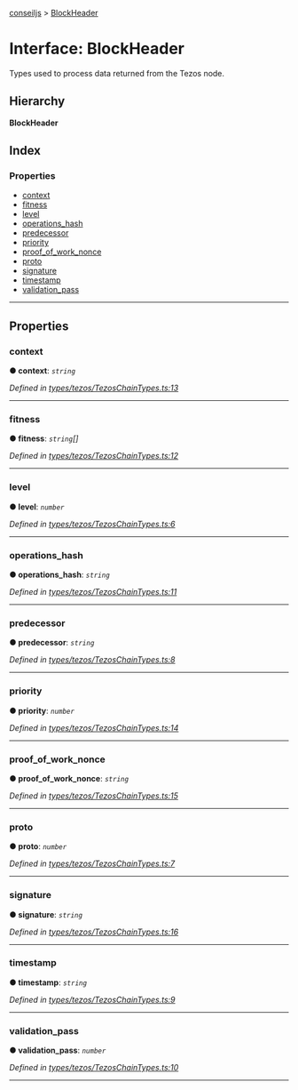 [conseiljs](../README.md) > [BlockHeader](../interfaces/blockheader.md)

# Interface: BlockHeader

Types used to process data returned from the Tezos node.

## Hierarchy

**BlockHeader**

## Index

### Properties

* [context](blockheader.md#context)
* [fitness](blockheader.md#fitness)
* [level](blockheader.md#level)
* [operations_hash](blockheader.md#operations_hash)
* [predecessor](blockheader.md#predecessor)
* [priority](blockheader.md#priority)
* [proof_of_work_nonce](blockheader.md#proof_of_work_nonce)
* [proto](blockheader.md#proto)
* [signature](blockheader.md#signature)
* [timestamp](blockheader.md#timestamp)
* [validation_pass](blockheader.md#validation_pass)

---

## Properties

<a id="context"></a>

###  context

**● context**: *`string`*

*Defined in [types/tezos/TezosChainTypes.ts:13](https://github.com/Cryptonomic/ConseilJS/blob/688e74f/src/types/tezos/TezosChainTypes.ts#L13)*

___
<a id="fitness"></a>

###  fitness

**● fitness**: *`string`[]*

*Defined in [types/tezos/TezosChainTypes.ts:12](https://github.com/Cryptonomic/ConseilJS/blob/688e74f/src/types/tezos/TezosChainTypes.ts#L12)*

___
<a id="level"></a>

###  level

**● level**: *`number`*

*Defined in [types/tezos/TezosChainTypes.ts:6](https://github.com/Cryptonomic/ConseilJS/blob/688e74f/src/types/tezos/TezosChainTypes.ts#L6)*

___
<a id="operations_hash"></a>

###  operations_hash

**● operations_hash**: *`string`*

*Defined in [types/tezos/TezosChainTypes.ts:11](https://github.com/Cryptonomic/ConseilJS/blob/688e74f/src/types/tezos/TezosChainTypes.ts#L11)*

___
<a id="predecessor"></a>

###  predecessor

**● predecessor**: *`string`*

*Defined in [types/tezos/TezosChainTypes.ts:8](https://github.com/Cryptonomic/ConseilJS/blob/688e74f/src/types/tezos/TezosChainTypes.ts#L8)*

___
<a id="priority"></a>

###  priority

**● priority**: *`number`*

*Defined in [types/tezos/TezosChainTypes.ts:14](https://github.com/Cryptonomic/ConseilJS/blob/688e74f/src/types/tezos/TezosChainTypes.ts#L14)*

___
<a id="proof_of_work_nonce"></a>

###  proof_of_work_nonce

**● proof_of_work_nonce**: *`string`*

*Defined in [types/tezos/TezosChainTypes.ts:15](https://github.com/Cryptonomic/ConseilJS/blob/688e74f/src/types/tezos/TezosChainTypes.ts#L15)*

___
<a id="proto"></a>

###  proto

**● proto**: *`number`*

*Defined in [types/tezos/TezosChainTypes.ts:7](https://github.com/Cryptonomic/ConseilJS/blob/688e74f/src/types/tezos/TezosChainTypes.ts#L7)*

___
<a id="signature"></a>

###  signature

**● signature**: *`string`*

*Defined in [types/tezos/TezosChainTypes.ts:16](https://github.com/Cryptonomic/ConseilJS/blob/688e74f/src/types/tezos/TezosChainTypes.ts#L16)*

___
<a id="timestamp"></a>

###  timestamp

**● timestamp**: *`string`*

*Defined in [types/tezos/TezosChainTypes.ts:9](https://github.com/Cryptonomic/ConseilJS/blob/688e74f/src/types/tezos/TezosChainTypes.ts#L9)*

___
<a id="validation_pass"></a>

###  validation_pass

**● validation_pass**: *`number`*

*Defined in [types/tezos/TezosChainTypes.ts:10](https://github.com/Cryptonomic/ConseilJS/blob/688e74f/src/types/tezos/TezosChainTypes.ts#L10)*

___

